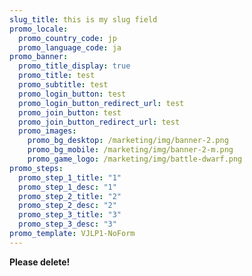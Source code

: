 ```yaml
---
slug_title: this is my slug field
promo_locale:
  promo_country_code: jp
  promo_language_code: ja
promo_banner:
  promo_title_display: true
  promo_title: test
  promo_subtitle: test
  promo_login_button: test
  promo_login_button_redirect_url: test
  promo_join_button: test
  promo_join_button_redirect_url: test
  promo_images:
    promo_bg_desktop: /marketing/img/banner-2.png
    promo_bg_mobile: /marketing/img/banner-2-m.png
    promo_game_logo: /marketing/img/battle-dwarf.png
promo_steps:
  promo_step_1_title: "1"
  promo_step_1_desc: "1"
  promo_step_2_title: "2"
  promo_step_2_desc: "2"
  promo_step_3_title: "3"
  promo_step_3_desc: "3"
promo_template: VJLP1-NoForm
---
```

**Please delete!**